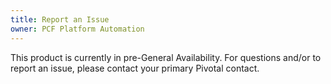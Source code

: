 ```yaml
---
title: Report an Issue
owner: PCF Platform Automation
---
```


This product is currently in pre-General Availability. For questions and/or to report an
issue, please contact your primary Pivotal contact.
